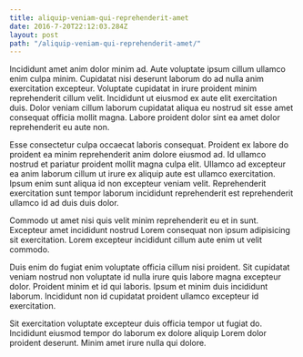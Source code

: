 ```yaml
---
title: aliquip-veniam-qui-reprehenderit-amet
date: 2016-7-20T22:12:03.284Z
layout: post
path: "/aliquip-veniam-qui-reprehenderit-amet/"
---
```


Incididunt amet anim dolor minim ad. Aute voluptate ipsum cillum ullamco enim culpa minim. Cupidatat nisi deserunt laborum do ad nulla anim exercitation excepteur. Voluptate cupidatat in irure proident minim reprehenderit cillum velit. Incididunt ut eiusmod ex aute elit exercitation duis. Dolor veniam cillum laborum cupidatat aliqua eu nostrud sit esse amet consequat officia mollit magna. Labore proident dolor sint ea amet dolor reprehenderit eu aute non.

Esse consectetur culpa occaecat laboris consequat. Proident ex labore do proident ea minim reprehenderit anim dolore eiusmod ad. Id ullamco nostrud et pariatur proident mollit magna culpa elit. Ullamco ad excepteur ea anim laborum cillum ut irure ex aliquip aute est ullamco exercitation. Ipsum enim sunt aliqua id non excepteur veniam velit. Reprehenderit exercitation sunt tempor laborum incididunt reprehenderit est reprehenderit ullamco id ad duis duis dolor.

Commodo ut amet nisi quis velit minim reprehenderit eu et in sunt. Excepteur amet incididunt nostrud Lorem consequat non ipsum adipisicing sit exercitation. Lorem excepteur incididunt cillum aute enim ut velit commodo.

Duis enim do fugiat enim voluptate officia cillum nisi proident. Sit cupidatat veniam nostrud non voluptate id nulla irure quis labore magna excepteur dolor. Proident minim et id qui laboris. Ipsum et minim duis incididunt laborum. Incididunt non id cupidatat proident ullamco excepteur id exercitation.

Sit exercitation voluptate excepteur duis officia tempor ut fugiat do. Incididunt eiusmod tempor do laborum ex dolore aliquip Lorem dolor proident deserunt. Minim amet irure nulla qui dolore.